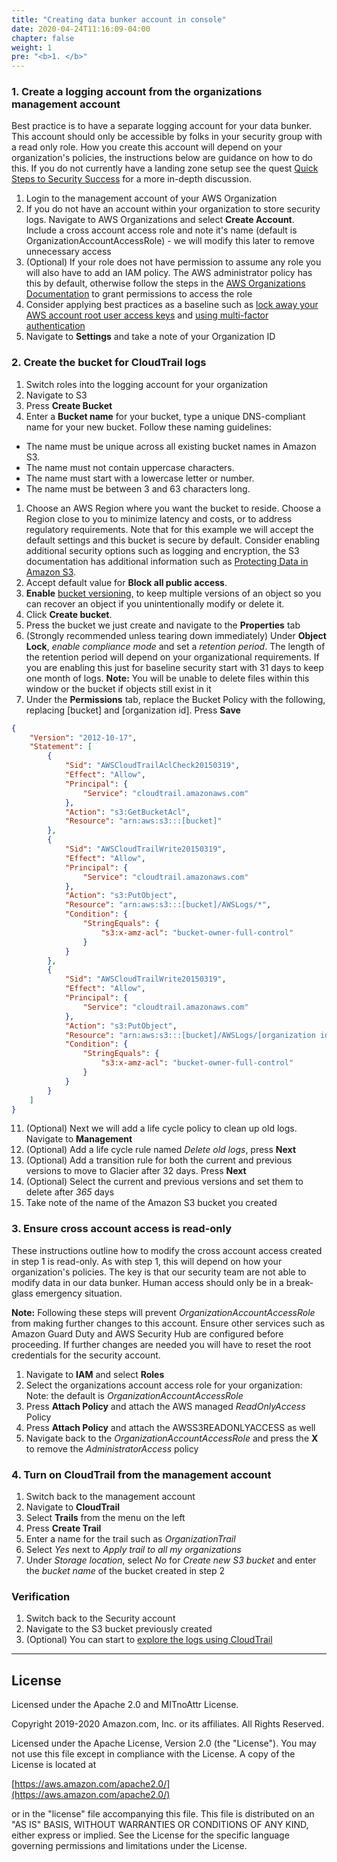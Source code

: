 ```yaml
---
title: "Creating data bunker account in console"
date: 2020-04-24T11:16:09-04:00
chapter: false
weight: 1
pre: "<b>1. </b>"
---
```


### 1. Create a logging account from the organizations management account

Best practice is to have a separate logging account for your data bunker. This account should only be accessible by folks in your security group with a read only role. How you create this account will depend on your organization's policies, the instructions below are guidance on how to do this. If you do not currently have a landing zone setup see the quest [Quick Steps to Security Success](../quest_100_Quick_Steps_to_Security_Success/README.md) for a more in-depth discussion.

1. Login to the management account of your AWS Organization
2. If you do not have an account within your organization to store security logs. Navigate to AWS Organizations and select **Create Account**. Include a cross account access role and note it's name (default is OrganizationAccountAccessRole) - we will modify this later to remove unnecessary access
3. (Optional) If your role does not have permission to assume any role you will also have to add an IAM policy. The AWS administrator policy has this by default, otherwise follow the steps in the [AWS Organizations Documentation](https://docs.aws.amazon.com/organizations/latest/userguide/orgs_manage_accounts_access.html#orgs_manage_accounts_access-cross-account-role) to grant permissions to access the role
4. Consider applying best practices as a baseline such as [lock away your AWS account root user access keys](https://docs.aws.amazon.com/IAM/latest/UserGuide/best-practices.html#lock-away-credentials) and [using multi-factor authentication](https://docs.aws.amazon.com/IAM/latest/UserGuide/id_credentials_mfa.html)
5. Navigate to **Settings** and take a note of your Organization ID

### 2. Create the bucket for CloudTrail logs

1. Switch roles into the logging account for your organization 
1. Navigate to S3
1. Press **Create Bucket**
1. Enter a **Bucket name** for your bucket, type a unique DNS-compliant name for your new bucket. Follow these naming guidelines:

  * The name must be unique across all existing bucket names in Amazon S3.
  * The name must not contain uppercase characters.
  * The name must start with a lowercase letter or number.
  * The name must be between 3 and 63 characters long.

1. Choose an AWS Region where you want the bucket to reside. Choose a Region close to you to minimize latency and costs, or to address regulatory requirements.
  Note that for this example we will accept the default settings and this bucket is secure by default. Consider enabling additional security options such as logging and encryption, the S3 documentation has additional information such as [Protecting Data in Amazon S3](https://docs.aws.amazon.com/AmazonS3/latest/dev/DataDurability.html).
1. Accept default value for **Block all public access**.
1. **Enable** [bucket versioning](https://docs.aws.amazon.com/AmazonS3/latest/dev/Versioning.html), to keep multiple versions of an object so you can recover an object if you unintentionally modify or delete it. 
1. Click **Create bucket**.
1. Press the bucket we just create and navigate to the **Properties** tab
1. (Strongly recommended unless tearing down immediately) Under **Object Lock**, *enable compliance mode* and set a *retention period*. The length of the retention period will depend on your organizational requirements. If you are enabling this just for baseline security start with 31 days to keep one month of logs. **Note:** You will be unable to delete files within this window or the bucket if objects still exist in it
1. Under the **Permissions** tab, replace the Bucket Policy with the following, replacing [bucket] and [organization id]. Press **Save**

```json
{
    "Version": "2012-10-17",
    "Statement": [
        {
            "Sid": "AWSCloudTrailAclCheck20150319",
            "Effect": "Allow",
            "Principal": {
                "Service": "cloudtrail.amazonaws.com"
            },
            "Action": "s3:GetBucketAcl",
            "Resource": "arn:aws:s3:::[bucket]"
        },
        {
            "Sid": "AWSCloudTrailWrite20150319",
            "Effect": "Allow",
            "Principal": {
                "Service": "cloudtrail.amazonaws.com"
            },
            "Action": "s3:PutObject",
            "Resource": "arn:aws:s3:::[bucket]/AWSLogs/*",
            "Condition": {
                "StringEquals": {
                    "s3:x-amz-acl": "bucket-owner-full-control"
                }
            }
        },
        {
            "Sid": "AWSCloudTrailWrite20150319",
            "Effect": "Allow",
            "Principal": {
                "Service": "cloudtrail.amazonaws.com"
            },
            "Action": "s3:PutObject",
            "Resource": "arn:aws:s3:::[bucket]/AWSLogs/[organization id]/*",
            "Condition": {
                "StringEquals": {
                    "s3:x-amz-acl": "bucket-owner-full-control"
                }
            }
        }
    ]
}
```

11. (Optional) Next we will add a life cycle policy to clean up old logs. Navigate to **Management**
1. (Optional) Add a life cycle rule named *Delete old logs*, press **Next**
1. (Optional) Add a transition rule for both the current and previous versions to move to Glacier after 32 days. Press **Next**
1. (Optional) Select the current and previous versions and set them to delete after *365* days
1. Take note of the name of the Amazon S3 bucket you created 

### 3. Ensure cross account access is read-only

These instructions outline how to modify the cross account access created in step 1 is read-only. As with step 1, this will depend on how your organization's policies. The key is that our security team are not able to modify data in our data bunker. Human access should only be in a break-glass emergency situation.

**Note:** Following these steps will prevent *OrganizationAccountAccessRole* from making further changes to this account. Ensure other services such as Amazon Guard Duty and AWS Security Hub are configured before proceeding. If further changes are needed you will have to reset the root credentials for the security account.

1. Navigate to **IAM** and select **Roles**
2. Select the organizations account access role for your organization: Note: the default is *OrganizationAccountAccessRole*
3. Press **Attach Policy** and attach the AWS managed *ReadOnlyAccess* Policy
4. Press **Attach Policy** and attach the AWSS3READONLYACCESS as well
5. Navigate back to the *OrganizationAccountAccessRole* and press the **X** to remove the *AdministratorAccess* policy

### 4. Turn on CloudTrail from the management account

1. Switch back to the management account
1. Navigate to **CloudTrail**
1. Select **Trails** from the menu on the left
1. Press **Create Trail**
1. Enter a name for the trail such as *OrganizationTrail*
1. Select *Yes* next to *Apply trail to all my organizations*
1. Under *Storage location*, select *No* for *Create new S3 bucket* and enter the *bucket name* of the bucket created in step 2

### Verification

1. Switch back to the Security account
2. Navigate to the S3 bucket previously created
3. (Optional) You can start to [explore the logs using CloudTrail](https://docs.aws.amazon.com/athena/latest/ug/cloudtrail-logs.html)

***

## License

Licensed under the Apache 2.0 and MITnoAttr License.

Copyright 2019-2020 Amazon.com, Inc. or its affiliates. All Rights Reserved.

Licensed under the Apache License, Version 2.0 (the "License"). You may not use this file except in compliance with the License. A copy of the License is located at

[https://aws.amazon.com/apache2.0/](https://aws.amazon.com/apache2.0/)

or in the "license" file accompanying this file. This file is distributed on an "AS IS" BASIS, WITHOUT WARRANTIES OR CONDITIONS OF ANY KIND, either express or implied. See the License for the specific language governing permissions and limitations under the License.
